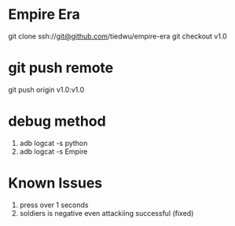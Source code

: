 # Empire Era

git clone ssh://git@github.com/tiedwu/empire-era
git checkout v1.0

# git push remote
git push origin v1.0:v1.0

# debug method
1. adb logcat -s python
2. adb logcat -s Empire

# Known Issues
1. press over 1 seconds
2. soldiers is negative even attackiing successful (fixed)

